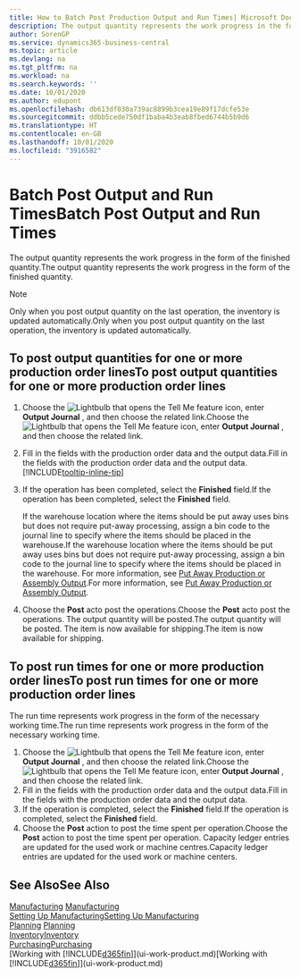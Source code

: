 ```yaml
---
title: How to Batch Post Production Output and Run Times| Microsoft Docs
description: The output quantity represents the work progress in the form of the finished quantity.
author: SorenGP
ms.service: dynamics365-business-central
ms.topic: article
ms.devlang: na
ms.tgt_pltfrm: na
ms.workload: na
ms.search.keywords: ''
ms.date: 10/01/2020
ms.author: edupont
ms.openlocfilehash: db613df030a739ac8899b3cea19e89f17dcfe53e
ms.sourcegitcommit: ddbb5cede750df1baba4b3eab8fbed6744b5b9d6
ms.translationtype: HT
ms.contentlocale: en-GB
ms.lasthandoff: 10/01/2020
ms.locfileid: "3916582"
---
```

# <a name="batch-post-output-and-run-times"></a><span data-ttu-id="f9915-103">Batch Post Output and Run Times</span><span class="sxs-lookup"><span data-stu-id="f9915-103">Batch Post Output and Run Times</span></span>
<span data-ttu-id="f9915-104">The output quantity represents the work progress in the form of the finished quantity.</span><span class="sxs-lookup"><span data-stu-id="f9915-104">The output quantity represents the work progress in the form of the finished quantity.</span></span>  

> [!NOTE]
> <span data-ttu-id="f9915-105">Only when you post output quantity on the last operation, the inventory is updated automatically.</span><span class="sxs-lookup"><span data-stu-id="f9915-105">Only when you post output quantity on the last operation, the inventory is updated automatically.</span></span>  

## <a name="to-post-output-quantities-for-one-or-more-production-order-lines"></a><span data-ttu-id="f9915-106">To post output quantities for one or more production order lines</span><span class="sxs-lookup"><span data-stu-id="f9915-106">To post output quantities for one or more production order lines</span></span>
1. <span data-ttu-id="f9915-107">Choose the ![Lightbulb that opens the Tell Me feature](media/ui-search/search_small.png "Tell me what you want to do") icon, enter **Output Journal** , and then choose the related link.</span><span class="sxs-lookup"><span data-stu-id="f9915-107">Choose the ![Lightbulb that opens the Tell Me feature](media/ui-search/search_small.png "Tell me what you want to do") icon, enter **Output Journal** , and then choose the related link.</span></span>  
2. <span data-ttu-id="f9915-108">Fill in the fields with the production order data and the output data.</span><span class="sxs-lookup"><span data-stu-id="f9915-108">Fill in the fields with the production order data and the output data.</span></span> [!INCLUDE[tooltip-inline-tip](includes/tooltip-inline-tip_md.md)]
3. <span data-ttu-id="f9915-109">If the operation has been completed, select the **Finished** field.</span><span class="sxs-lookup"><span data-stu-id="f9915-109">If the operation has been completed, select the **Finished** field.</span></span>  

    <span data-ttu-id="f9915-110">If the warehouse location where the items should be put away uses bins but does not require put-away processing,  assign a bin code to the journal line to specify where the items should be placed in the warehouse.</span><span class="sxs-lookup"><span data-stu-id="f9915-110">If the warehouse location where the items should be put away uses bins but does not require put-away processing,  assign a bin code to the journal line to specify where the items should be placed in the warehouse.</span></span> <span data-ttu-id="f9915-111">For more information, see [Put Away Production or Assembly Output](warehouse-how-to-put-away-production-output.md).</span><span class="sxs-lookup"><span data-stu-id="f9915-111">For more information, see [Put Away Production or Assembly Output](warehouse-how-to-put-away-production-output.md).</span></span>  

4. <span data-ttu-id="f9915-112">Choose the **Post** acto post the operations.</span><span class="sxs-lookup"><span data-stu-id="f9915-112">Choose the **Post** acto post the operations.</span></span> <span data-ttu-id="f9915-113">The output quantity will be posted.</span><span class="sxs-lookup"><span data-stu-id="f9915-113">The output quantity will be posted.</span></span> <span data-ttu-id="f9915-114">The item is now available for shipping.</span><span class="sxs-lookup"><span data-stu-id="f9915-114">The item is now available for shipping.</span></span>  

## <a name="to-post-run-times-for-one-or-more-production-order-lines"></a><span data-ttu-id="f9915-115">To post run times for one or more production order lines</span><span class="sxs-lookup"><span data-stu-id="f9915-115">To post run times for one or more production order lines</span></span>
<span data-ttu-id="f9915-116">The run time represents work progress in the form of the necessary working time.</span><span class="sxs-lookup"><span data-stu-id="f9915-116">The run time represents work progress in the form of the necessary working time.</span></span>    

1.  <span data-ttu-id="f9915-117">Choose the ![Lightbulb that opens the Tell Me feature](media/ui-search/search_small.png "Tell me what you want to do") icon, enter **Output Journal** , and then choose the related link.</span><span class="sxs-lookup"><span data-stu-id="f9915-117">Choose the ![Lightbulb that opens the Tell Me feature](media/ui-search/search_small.png "Tell me what you want to do") icon, enter **Output Journal** , and then choose the related link.</span></span>  
2. <span data-ttu-id="f9915-118">Fill in the fields with the production order data and the output data.</span><span class="sxs-lookup"><span data-stu-id="f9915-118">Fill in the fields with the production order data and the output data.</span></span>  
3.  <span data-ttu-id="f9915-119">If the operation is completed, select the **Finished** field.</span><span class="sxs-lookup"><span data-stu-id="f9915-119">If the operation is completed, select the **Finished** field.</span></span>  
4. <span data-ttu-id="f9915-120">Choose the **Post** action to post the time spent per operation.</span><span class="sxs-lookup"><span data-stu-id="f9915-120">Choose the **Post** action to post the time spent per operation.</span></span> <span data-ttu-id="f9915-121">Capacity ledger entries are updated for the used work or machine centres.</span><span class="sxs-lookup"><span data-stu-id="f9915-121">Capacity ledger entries are updated for the used work or machine centers.</span></span>

## <a name="see-also"></a><span data-ttu-id="f9915-122">See Also</span><span class="sxs-lookup"><span data-stu-id="f9915-122">See Also</span></span>  
<span data-ttu-id="f9915-123">[Manufacturing](production-manage-manufacturing.md)  </span><span class="sxs-lookup"><span data-stu-id="f9915-123">[Manufacturing](production-manage-manufacturing.md)  </span></span>  
[<span data-ttu-id="f9915-124">Setting Up Manufacturing</span><span class="sxs-lookup"><span data-stu-id="f9915-124">Setting Up Manufacturing</span></span>](production-configure-production-processes.md)  
<span data-ttu-id="f9915-125">[Planning](production-planning.md)    </span><span class="sxs-lookup"><span data-stu-id="f9915-125">[Planning](production-planning.md)    </span></span>  
[<span data-ttu-id="f9915-126">Inventory</span><span class="sxs-lookup"><span data-stu-id="f9915-126">Inventory</span></span>](inventory-manage-inventory.md)  
[<span data-ttu-id="f9915-127">Purchasing</span><span class="sxs-lookup"><span data-stu-id="f9915-127">Purchasing</span></span>](purchasing-manage-purchasing.md)  
<span data-ttu-id="f9915-128">[Working with [!INCLUDE[d365fin](includes/d365fin_md.md)]](ui-work-product.md)</span><span class="sxs-lookup"><span data-stu-id="f9915-128">[Working with [!INCLUDE[d365fin](includes/d365fin_md.md)]](ui-work-product.md)</span></span>
